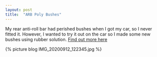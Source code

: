 ```yaml
---
layout: post
title:  "ARB Poly Bushes"
---
```

My rear anti-roll bar had perished bushes when I got my car, so I never fitted it. However, I wanted to try it out on the car so I made some new bushes using rubber solution. [Find out more here](/suspension/antirollbars.html)

{% picture blog IMG_20200912_122345.jpg %}
